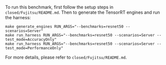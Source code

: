 To run this benchmark, first follow the setup steps in `closed/Fujitsu/README.md`. Then to generate the TensorRT engines and run the harness:

```
make generate_engines RUN_ARGS="--benchmarks=resnet50 --scenarios=Server"
make run_harness RUN_ARGS="--benchmarks=resnet50 --scenarios=Server --test_mode=AccuracyOnly"
make run_harness RUN_ARGS="--benchmarks=resnet50 --scenarios=Server --test_mode=PerformanceOnly"
```

For more details, please refer to `closed/Fujitsu/README.md`.
